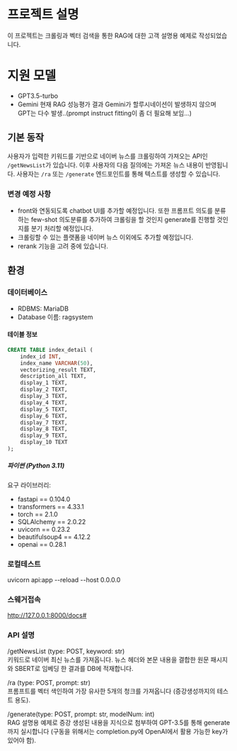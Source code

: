 # 프로젝트 설명

이 프로젝트는 크롤링과 벡터 검색을 통한 RAG에 대한 고객 설명용 예제로 작성되었습니다.

# 지원 모델
- GPT3.5-turbo
- Gemini
현재 RAG 성능평가 결과 Gemini가 할루시네이션이 발생하지 않으며 GPT는 다수 발생..(prompt instruct fitting이 좀 더 필요해 보임...)

## 기본 동작

사용자가 입력한 키워드를 기반으로 네이버 뉴스를 크롤링하여 가져오는 API인 `/getNewsList`가 있습니다. 이후 사용자의 다음 질의에는 가져온 뉴스 내용이 반영됩니다. 사용자는 `/ra` 또는 `/generate` 엔드포인트를 통해 텍스트를 생성할 수 있습니다.

### 변경 예정 사항

- front와 연동되도록 chatbot UI를 추가할 예정입니다. 또한 프롬프트 의도를 분류하는 few-shot 의도분류를 추가하여 크롤링을 할 것인지 generate를 진행할 것인지를 분기 처리할 예정입니다.
- 크롤링할 수 있는 플랫폼을 네이버 뉴스 이외에도 추가할 예정입니다.
- rerank 기능을 고려 중에 있습니다.

## 환경

### 데이터베이스

- RDBMS: MariaDB
- Database 이름: ragsystem

#### 테이블 정보

```sql
CREATE TABLE index_detail (
    index_id INT,
    index_name VARCHAR(50),
    vectorizing_result TEXT,
    description_all TEXT,
    display_1 TEXT,
    display_2 TEXT,
    display_3 TEXT,
    display_4 TEXT,
    display_5 TEXT,
    display_6 TEXT,
    display_7 TEXT,
    display_8 TEXT,
    display_9 TEXT,
    display_10 TEXT
);
```
##### 파이썬 (Python 3.11)
요구 라이브러리:
- fastapi == 0.104.0
- transformers == 4.33.1
- torch == 2.1.0
- SQLAlchemy == 2.0.22
- uvicorn == 0.23.2
- beautifulsoup4 == 4.12.2
- openai == 0.28.1

### 로컬테스트
uvicorn api:app --reload --host 0.0.0.0  

### 스웨거접속  
http://127.0.0.1:8000/docs#

### API 설명  
/getNewsList (type: POST, keyword: str)  
키워드로 네이버 최신 뉴스를 가져옵니다. 뉴스 헤더와 본문 내용을 결합한 원문 패시지와 SBERT로 임베딩 한 결과를 DB에 적재합니다.

/ra (type: POST, prompt: str)  
프롬프트를 벡터 색인하여 가장 유사한 5개의 청크를 가져옵니다 (증강생성까지의 테스트 용도).  

/generate(type: POST, prompt: str, modelNum: int)  
RAG 설명용 예제로 증강 생성된 내용을 지식으로 첨부하여 GPT-3.5를 통해 generate까지 실시합니다 (구동을 위해서는 completion.py에 OpenAI에서 활용 가능한 key가 있어야 함).  
